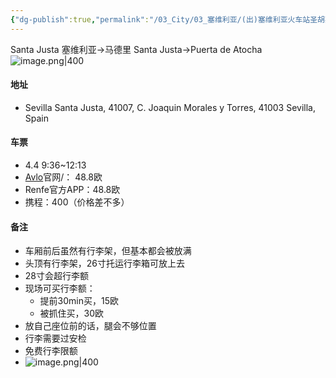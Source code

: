 ```yaml
---
{"dg-publish":true,"permalink":"/03_City/03_塞维利亚/(出)塞维利亚火车站圣胡斯塔/","dgPassFrontmatter":true}
---
```



Santa Justa
塞维利亚→马德里
Santa Justa→Puerta de Atocha
![image.png|400](https://obsidan-1314364309.cos.ap-beijing.myqcloud.com/obsidan/20250307015337682.png)

#### 地址
+ Sevilla Santa Justa, 41007, C. Joaquin Morales y Torres, 41003 Sevilla, Spain

#### 车票
+ 4.4  9:36~12:13
+ [Avlo](https://www.renfe.com/es/es/viajar/prepara-tu-viaje/quiero-avlo/conocenos)官网/： 48.8欧
+ Renfe官方APP：48.8欧
+ 携程：400（价格差不多）
#### 备注
+ 车厢前后虽然有行李架，但基本都会被放满
+ 头顶有行李架，26寸托运行李箱可放上去
+ 28寸会超行李额
+  现场可买行李额：
	+ 提前30min买，15欧
	+ 被抓住买，30欧
+ 放自己座位前的话，腿会不够位置
+ 行李需要过安检
+ 免费行李限额
+ ![image.png|400](https://obsidan-1314364309.cos.ap-beijing.myqcloud.com/obsidan/20250307021109287.png)
